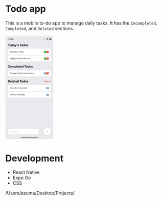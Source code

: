 # Todo app
This is a mobile to-do app to manage daily tasks. It has the `Incompleted`, `Completed`, and `Deleted` sections.  

<img src="./assets/todoappreactnative.jpg" alt="todo app" width="150"/>


# Development
- React Native
- Expo Go 
- CSS

/Users/azuma/Desktop/Projects/